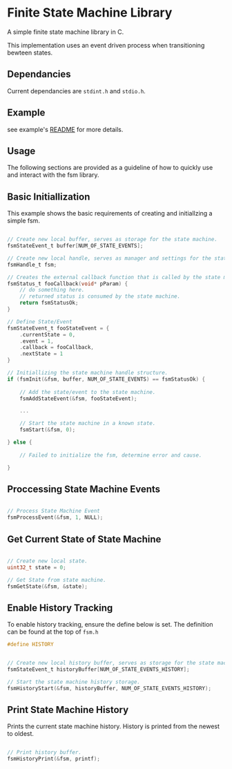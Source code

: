# Finite State Machine Library

A simple finite state machine library in C.

This implementation uses an event driven process when transitioning bewteen states.

## Dependancies

Current dependancies are `stdint.h` and `stdio.h`.

## Example

see example's [README](/example/README.md) for more details.

## Usage

The following sections are provided as a guideline of how to quickly use and interact with the fsm library.

## Basic Initiallization

This example shows the basic requirements of creating and initiallzing a simple fsm.

```c code

// Create new local buffer, serves as storage for the state machine.
fsmStateEvent_t buffer[NUM_OF_STATE_EVENTS];

// Create new local handle, serves as manager and settings for the state machine.
fsmHandle_t fsm;

// Creates the external callback function that is called by the state machine when an event is proccessed.
fsmStatus_t fooCallback(void* pParam) {
    // do something here.
    // returned status is consumed by the state machine.
    return fsmStatusOk;
}

// Define State/Event
fsmStateEvent_t fooStateEvent = {
    .currentState = 0,
    .event = 1,
    .callback = fooCallback,
    .nextState = 1
}

// Initiallizing the state machine handle structure.
if (fsmInit(&fsm, buffer, NUM_OF_STATE_EVENTS) == fsmStatusOk) {
    
    // Add the state/event to the state machine.
    fsmAddStateEvent(&fsm, fooStateEvent);

    ...

    // Start the state machine in a known state.
    fsmStart(&fsm, 0);

} else {
    
    // Failed to initialize the fsm, determine error and cause.

}

```

## Proccessing State Machine Events


```c code

// Process State Machine Event
fsmProcessEvent(&fsm, 1, NULL);

```

## Get Current State of State Machine

```c code

// Create new local state.
uint32_t state = 0;

// Get State from state machine.
fsmGetState(&fsm, &state);

```

## Enable History Tracking

To enable history tracking, ensure the define below is set. The definition can be found at the top of `fsm.h`
```c code
#define HISTORY
```


```c code

// Create new local history buffer, serves as storage for the state machine history.
fsmStateEvent_t historyBuffer[NUM_OF_STATE_EVENTS_HISTORY];

// Start the state machine history storage.
fsmHistoryStart(&fsm, historyBuffer, NUM_OF_STATE_EVENTS_HISTORY);

```

## Print State Machine History

Prints the current state machine history. History is printed from the newest to oldest.

```c code

// Print history buffer.
fsmHistoryPrint(&fsm, printf);

```